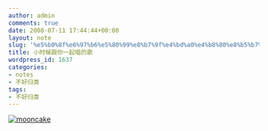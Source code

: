 ```yaml
---
author: admin
comments: true
date: 2008-07-11 17:44:44+00:00
layout: note
slug: '%e5%b0%8f%e6%97%b6%e5%80%99%e8%b7%9f%e4%bd%a0%e4%b8%80%e8%b5%b7%e5%94%b1%e7%9a%84%e6%ad%8c'
title: 小时候跟你一起唱的歌
wordpress_id: 1637
categories:
- notes
- 不好归类
tags:
- 不好归类
---
```


[![mooncake](http://pic.yupoo.com/ctb.my/957655daf84c/medium.jpg)](http://www.yupoo.com/photos/view?id=ff8080811b1233cb011b12d531600dfd)

